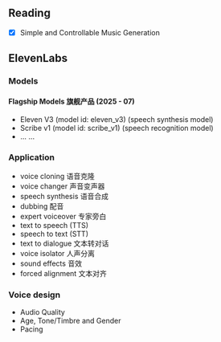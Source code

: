 ## Reading

- [x] Simple and Controllable Music Generation

## ElevenLabs

### Models

#### Flagship Models 旗舰产品 (2025 - 07)

- Eleven V3 (model id: eleven_v3) (speech synthesis model)
- Scribe v1 (model id: scribe_v1) (speech recognition model)
- ... ...

### Application

- voice cloning 语音克隆
- voice changer 声音变声器
- speech synthesis 语音合成
- dubbing 配音
- expert voiceover 专家旁白
- text to speech (TTS)
- speech to text (STT)
- text to dialogue 文本转对话
- voice isolator 人声分离
- sound effects 音效
- forced alignment 文本对齐

### Voice design

- Audio Quality
- Age, Tone/Timbre and Gender
- Pacing

